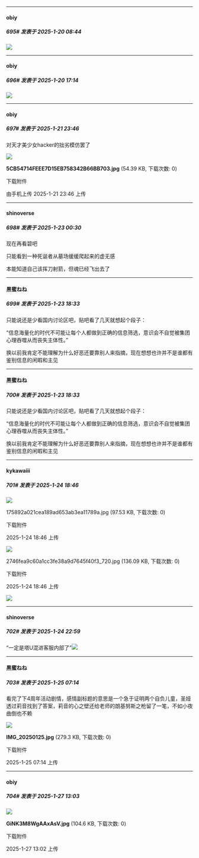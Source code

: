 ﻿
*****

####  obiy  
##### 695#       发表于 2025-1-20 08:44

<img src="https://p.sda1.dev/21/2947376d041ae7c9905c8139123d0015/image.jpg" referrerpolicy="no-referrer">


*****

####  obiy  
##### 696#       发表于 2025-1-20 17:14

<img src="https://p.sda1.dev/21/9a046e892522fc552c8c01b324580cfe/image.jpg" referrerpolicy="no-referrer">


*****

####  obiy  
##### 697#       发表于 2025-1-21 23:46

对天才美少女hacker的拙劣模仿罢了

<img src="https://img.saraba1st.com/forum/202501/21/234643aefagbf5kf6ydxc6.jpg" referrerpolicy="no-referrer">

<strong>5CB54714FEEE7D15EB758342B66BB703.jpg</strong> (54.39 KB, 下载次数: 0)

下载附件

由手机上传
2025-1-21 23:46 上传


*****

####  shinoverse  
##### 698#       发表于 2025-1-23 00:30

现在再看碧吧

只能看到一种死诞者从墓场缓缓爬起来的虚无感

本能知道自己该挥刀射箭，但魂已经飞出去了


*****

####  黒蜜ねね  
##### 699#       发表于 2025-1-23 18:33

只能说还是少看国内讨论区吧，贴吧看了几天就想起个段子：

“信息海量化的时代不可能让每个人都做到正确的信息筛选，意识会不自觉被集团心理吞噬从而丧失主体性。”

换以前我肯定不能理解为什么好恶还要靠别人来指摘，现在想想也许并不是谁都有鉴别信息的闲暇和主见


*****

####  黒蜜ねね  
##### 700#       发表于 2025-1-23 18:33

只能说还是少看国内讨论区吧，贴吧看了几天就想起个段子：

“信息海量化的时代不可能让每个人都做到正确的信息筛选，意识会不自觉被集团心理吞噬从而丧失主体性。”

换以前我肯定不能理解为什么好恶还要靠别人来指摘，现在想想也许并不是谁都有鉴别信息的闲暇和主见

*****

####  kykawaiii  
##### 701#       发表于 2025-1-24 18:46

<img src="https://static.saraba1st.com/image/smiley/face2017/009.gif" referrerpolicy="no-referrer">

175892a021cea189ad653ab3ea11789a.jpg
(97.53 KB, 下载次数: 0)

下载附件

2025-1-24 18:46 上传

<img src="https://img.saraba1st.com/forum/202501/24/184644eeh937fff9u4p3ff.jpg" referrerpolicy="no-referrer">

2746fea9c60a1cc3fe38a9d7645f40f3_720.jpg
(136.09 KB, 下载次数: 0)

下载附件

2025-1-24 18:46 上传

<img src="https://img.saraba1st.com/forum/202501/24/184650a27km5mqo5w5qmmw.jpg" referrerpolicy="no-referrer">


*****

####  shinoverse  
##### 702#       发表于 2025-1-24 22:59

“一定是塔U混进客服内部了”<img src="https://static.saraba1st.com/image/smiley/face2017/049.png" referrerpolicy="no-referrer">

*****

####  黒蜜ねね  
##### 703#       发表于 2025-1-25 07:14

看完了下4周年活动剧情，感情副标题的意思是一个急于证明两个自负儿童，圣娅透过莉音找到了答案，莉音的心之壁还给老师的朗基努斯之枪留了一笔，不如小夜曲倒也不赖

<img src="https://img.saraba1st.com/forum/202501/25/071411wod1v0vzou844bid.jpg" referrerpolicy="no-referrer">

<strong>IMG_20250125.jpg</strong> (279.3 KB, 下载次数: 0)

下载附件

2025-1-25 07:14 上传


*****

####  obiy  
##### 704#       发表于 2025-1-27 13:03

<img src="https://img.saraba1st.com/forum/202501/27/130249oa4fzl404fma1a88.jpg" referrerpolicy="no-referrer">

<strong>GiNK3M8WgAAxAsV.jpg</strong> (104.6 KB, 下载次数: 0)

下载附件

2025-1-27 13:02 上传

